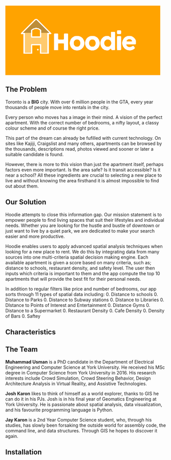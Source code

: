 ![Hoodie Logo](imgs/logo4.png "Hoodie Logo")
## The Problem
Toronto is a **BIG** city. With over 6 million people in the GTA, every year thousands of people move into rentals in the city.

Every person who moves has a image in their mind. A vision of the perfect apartment. With the correct number of bedrooms, a nifty layout, a classy colour scheme and of course the right price.

This part of the dream can already be fufilled with current technology. On sites like Kajiji, Craigslist and many others, apartments can be browsed by the thousands, descriptions read, photos viewed and sooner or later a suitable candidate is found.

However, there is more to this vision than just the apartment itself, perhaps factors even more important. Is the area safe? Is it transit accessible? Is it near a school? All these ingredients are crucial to selecting a new place to live and without knowing the area firsthand it is almost impossible to find out about them.

## Our Solution
Hoodie attempts to close this information gap. Our mission statement is to empower people to find living spaces that suit their lifestyles and individual needs. Whether you are looking for the hustle and bustle of downtown or just want to live by a quiet park, we are dedicated to make your search easier and more productive.

Hoodie enables users to apply advanced spatial analysis techniques when looking for a new place to rent. We do this by integrating data from many sources into one multi-criteria spatial decision making engine. Each available apartment is given a score based on many criteria, such as; distance to schools, restaurant density, and safety level. The user then inputs which criteria is important to them and the app compute the top 10 apartments that will provide the best fit for their personal needs.

In addition to regular filters like price and number of bedrooms, our app sorts through 11 types of spatial data including:
0. Distance to schools
0. Distance to Parks
0. Distance to Subway stations
0. Distance to Libraries
0. DIstance to Points of Interest and Entertainment
0. Distance Gyms
0. Distance to a Supermarket
0. Restaurant Density
0. Cafe Density
0. Density of Bars
0. Saftey

## Characteristics


## The Team

**Muhammad Usman** is a PhD candidate in the Department of Electrical Engineering and Computer Science at York University. He received his MSc degree in Computer Science from York University in 2016. His research interests include Crowd Simulation, Crowd Steering Behavior, Design Architecture Analysis in Virtual Reality, and Assistive Technologies.

**Josh Karon** likes to think of himself as a world explorer, thanks to GIS he can do it in his PJs. Josh is in his final year of Geomatics Engineering at York University. He is passionate about spatial analysis, data visualization, and his favourite programming language is Python.

**Jay Karon** is a 2nd Year Computer Science student, who, through his studies, has slowly been forsaking the outside world for assembly code, the command line, and data structures. Through GIS he hopes to discover it again.

## Installation
